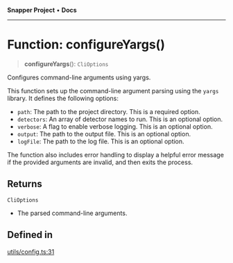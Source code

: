 **Snapper Project** • **Docs**

***

# Function: configureYargs()

> **configureYargs**(): `CliOptions`

Configures command-line arguments using yargs.

This function sets up the command-line argument parsing using the `yargs`
library. It defines the following options:

- `path`: The path to the project directory. This is a required option.
- `detectors`: An array of detector names to run. This is an optional option.
- `verbose`: A flag to enable verbose logging. This is an optional option.
- `output`: The path to the output file. This is an optional option.
- `logFile`: The path to the log file. This is an optional option.

The function also includes error handling to display a helpful error message
if the provided arguments are invalid, and then exits the process.

## Returns

`CliOptions`

- The parsed command-line arguments.

## Defined in

[utils/config.ts:31](https://github.com/asifqatar/Snapper/blob/1d48336393770932279ea1b6ba1c8407a2b1d178/utils/config.ts#L31)
